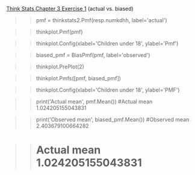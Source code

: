 [Think Stats Chapter 3 Exercise 1](http://greenteapress.com/thinkstats2/html/thinkstats2004.html#toc31) (actual vs. biased)

>> pmf = thinkstats2.Pmf(resp.numkdhh, label='actual')

>> thinkplot.Pmf(pmf)

>> thinkplot.Config(xlabel='Children under 18', ylabel='Pmf')

>> biased_pmf = BiasPmf(pmf, label='observed')

>> thinkplot.PrePlot(2)

>> thinkplot.Pmfs([pmf, biased_pmf])

>> thinkplot.Config(xlabel='Children under 18', ylabel='PMF')

>> print('Actual mean', pmf.Mean())  #Actual mean 1.024205155043831

>> print('Observed mean', biased_pmf.Mean()) #Observed mean 2.403679100664282

>> # Actual mean 1.024205155043831

